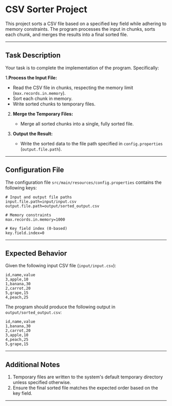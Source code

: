 
# CSV Sorter Project

This project sorts a CSV file based on a specified key field while adhering to memory constraints. 
The program processes the input in chunks, sorts each chunk, and merges the results into a final sorted file.

---


## **Task Description**

Your task is to complete the implementation of the program. Specifically:

1.**Process the Input File:**
   - Read the CSV file in chunks, respecting the memory limit (`max.records.in.memory`).
   - Sort each chunk in memory.
   - Write sorted chunks to temporary files.

2. **Merge the Temporary Files:**
   - Merge all sorted chunks into a single, fully sorted file.

3. **Output the Result:**
   - Write the sorted data to the file path specified in `config.properties` (`output.file.path`).

---

## **Configuration File**

The configuration file `src/main/resources/config.properties` contains the following keys:

```properties
# Input and output file paths
input.file.path=input/input.csv
output.file.path=output/sorted_output.csv

# Memory constraints
max.records.in.memory=1000

# Key field index (0-based)
key.field.index=0
```

---

## **Expected Behavior**

Given the following input CSV file (`input/input.csv`):

```csv
id,name,value
3,apple,10
1,banana,30
2,carrot,20
5,grape,15
4,peach,25
```

The program should produce the following output in `output/sorted_output.csv`:

```csv
id,name,value
1,banana,30
2,carrot,20
3,apple,10
4,peach,25
5,grape,15
```

---



## **Additional Notes**

1. Temporary files are written to the system's default temporary directory unless specified otherwise.
2. Ensure the final sorted file matches the expected order based on the key field.

---
